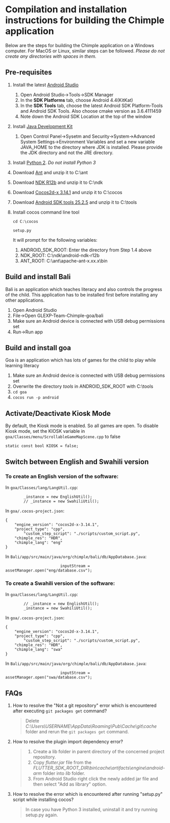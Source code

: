 # Compilation and installation instructions for building the Chimple application
Below are the steps for building the Chimple application on a Windows computer. For MacOS or Linux, similar steps can be followed.
*Please do not create any directories with spaces in them.*
## Pre-requisites
1. Install the latest [Android Studio](https://developer.android.com/studio)
    1. Open Android Studio->Tools->SDK Manager
    2. In the **SDK Platforms** tab, choose Android 4.4(KitKat)
    3. In the **SDK Tools** tab, choose the latest Android SDK Platform-Tools and Android SDK Tools. Also choose cmake version as 3.6.4111459
    4. Note down the Android SDK Location at the top of the window
2. Install [Java Development Kit](https://www.oracle.com/technetwork/java/javase/downloads/jdk8-downloads-2133151.html)
    1. Open Control Panel->Sysetm and Security->System->Advanced System Settings->Environment Variables and set a new variable JAVA_HOME to the directory where JDK is installed. Please provide the JDK directory and not the JRE directory.
3. Install [Python 2](https://www.python.org/downloads/release/python-2716/). *Do not install Python 3*
4. Download [Ant](https://ant.apache.org/bindownload.cgi) and unzip it to C:\ant
5. Download [NDK R12b](https://dl.google.com/android/repository/android-ndk-r12b-windows-x86_64.zip) and unzip it to C:\ndk
6. Download [Cocos2d-x 3.14.1](https://digitalocean.cocos2d-x.org/Cocos2D-X/cocos2d-x-3.14.1.zip) and unzip it to C:\cocos
7. Download [Android SDK tools 25.2.5](https://dl.google.com/android/repository/tools_r25.2.5-windows.zip) and unzip it to C:\tools
8. Install cocos command line tool

    `cd C:\cocos`
    
    `setup.py`
    
    It will prompt for the following variables:
    1. ANDROID_SDK_ROOT: Enter the directory from Step 1.4 above
    2. NDK_ROOT: C:\ndk\android-ndk-r12b
    3. ANT_ROOT: C:\ant\apache-ant-x.xx.x\bin
## Build and install Bali
Bali is an application which teaches literacy and also controls the progress of the child. This application has to be installed first before installing any other applications.
1. Open Android Studio
2. File->Open GLEXP-Team-Chimple-goa/bali
3. Make sure an Android device is connected with USB debug permissions set
3. Run->Run app
## Build and install goa
Goa is an application which has lots of games for the child to play while learning literacy
1. Make sure an Android device is connected with USB debug permissions set
2. Overwrite the directory *tools* in ANDROID_SDK_ROOT with C:\tools
3. `cd goa`
4. `cocos run -p android`
## Activate/Deactivate Kiosk Mode
By default, the Kiosk mode is enabled. So all games are open. To disable Kiosk mode, set the KIOSK variable in 
`goa/Classes/menu/ScrollableGameMapScene.cpp` to false

``static const bool KIOSK = false;``
## Switch between English and Swahili version
### To create an English version of the software:
In `goa/Classes/lang/LangUtil.cpp`:
```
        _instance = new EnglishUtil();
        // _instance = new SwahiliUtil();
```
In `goa/.cocos-project.json`:
```
{
    "engine_version": "cocos2d-x-3.14.1", 
    "project_type": "cpp",
        "custom_step_script": "./scripts/custom_script.py",
    "chimple_res": "HDR",
    "chimple_lang": "eng"
}
```
In `Bali/app/src/main/java/org/chimple/bali/db/AppDatabase.java`:
```
                        inputStream = assetManager.open("eng/database.csv");
```

### To create a Swahili version of the software:
In `goa/Classes/lang/LangUtil.cpp`:
```
        // _instance = new EnglishUtil();
        _instance = new SwahiliUtil();
```
In `goa/.cocos-project.json`:
```
{
    "engine_version": "cocos2d-x-3.14.1", 
    "project_type": "cpp",
        "custom_step_script": "./scripts/custom_script.py",
    "chimple_res": "HDR",
    "chimple_lang": "swa"
}
```
In `Bali/app/src/main/java/org/chimple/bali/db/AppDatabase.java`:
```
                        inputStream = assetManager.open("swa/database.csv");
```

## FAQs
1. How to resolve the "Not a git repository" error which is encountered after executing `git packages get` command?

  	> Delete _C:\Users\USERNAME\AppData\Roaming\Pub\Cache\git\cache_ folder and rerun the `git packages get` command.
2. How to resolve the plugin import dependency error?
	
   > 1. Create a lib folder in parent directory of the concerned project repository.
   > 2. Copy _flutter.jar_ file from the _FLUTTER_SDK_ROOT_DIR\bin\cache\artifacts\engine\android-arm_ folder into _lib_ folder.
   > 3. From Android Studio right click the newly added jar file and then select "Add as library" option.
3. How to resolve the error which is encountered after running "setup.py" script while installing cocos?

    > In case you have Python 3 installed, uninstall it and try running setup.py again.
